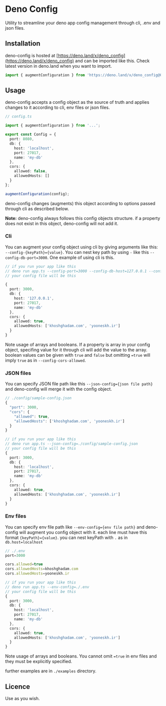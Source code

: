 # Deno Config
Utility to streamline your deno app config management through cli, .env and json files.

## Installation
deno-config is hosted at [https://deno.land/x/deno_config](https://deno.land/x/deno_config) and can be imported like this. Check latest version in deno.land when you want to import.
``` ts
import { augmentConfiguration } from 'https://deno.land/x/deno_config@0.1.1/mod.ts';
```

## Usage
deno-config accepts a config object as the source of truth and applies changes to it according to cli, env files or json files.

``` ts
// config.ts

import { augmentConfiguration } from '...';

export const Config = {
  port: 8080,
  db: {
    host: 'localhost',
    port: 27017,
    name: 'my-db'
  },
  cors: {
    allowed: false,
    allowedHosts: []
  }
};

augmentConfiguration(config);
```
deno-config changes (augments) this object according to options passed through cli as described below.

**Note:** deno-config always follows this config objects structure. if a property does not exist in this object, deno-config will not add it.

### Cli
You can augment your config object using cli by giving arguments like this: `--config-{keyPath}={value}`. You can nest key path by using `-` like this `--config-db-port=3000`. One example of using cli is this.

``` ts
// if you run your app like this
// deno run app.ts --config-port=3000 --config-db-host=127.0.0.1 --config-cors-allowed --config-cors-allowedHosts=khoshghadam.com --config-cors-allowedHosts=yooneskh.ir
// your config file will be this

{
  port: 3000,
  db: {
    host: '127.0.0.1',
    port: 27017,
    name: 'my-db'
  },
  cors: {
    allowed: true,
    allowedHosts: ['khoshghadam.com', 'yooneskh.ir']
  }
}
```
Note usage of arrays and booleans. If a property is array in your config object, specifing value for it through cli will add the value to the array. boolean values can be given with `true` and `false` but omitting `=true` will imply `true` as in `--config-cors-allowed`.

### JSON files
You can specify JSON file path like this `--json-config={json file path}` and deno-config will merge it with the config object.
``` ts
// ./config/sample-config.json
{
  "port": 3000,
  "cors": {
    "allowed": true,
    "allowedHosts": ['khoshghadam.com', 'yooneskh.ir']
  }
}

// if you run your app like this
// deno run app.ts --json-config=./config/sample-config.json
// your config file will be this
{
  port: 3000,
  db: {
    host: 'localhost',
    port: 27017,
    name: 'my-db'
  },
  cors: {
    allowed: true,
    allowedHosts: ['khoshghadam.com', 'yooneskh.ir']
  }
}
```

### Env files
You can specify env file path like `--env-config={env file path}` and deno-config will augment you config object with it. each line must have this format `{keyPath}={value}`. you can nest keyPath with `.` as in `db.host=localhost`

``` ts
// ./.env
port=3000

cors.allowed=true
cors.allowedHosts=khoshghadam.com
cors.allowedHosts=yooneskh.ir

// if you run your app like this
// deno run app.ts --env-config=./.env
// your config file will be this
{
  port: 3000,
  db: {
    host: 'localhost',
    port: 27017,
    name: 'my-db'
  },
  cors: {
    allowed: true,
    allowedHosts: ['khoshghadam.com', 'yooneskh.ir']
  }
}
```
Note usage of arrays and booleans. You cannot omit `=true` in env files and they must be explicitly specified.

further examples are in `./examples` directory.

## Licence
Use as you wish.